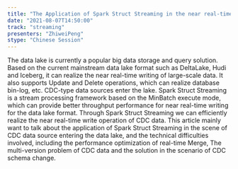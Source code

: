 ```yaml
---
title: "The Application of Spark Struct Streaming in the near real-time data lake scenarios"
date: "2021-08-07T14:50:00" 
track: "streaming"
presenters: "ZhiweiPeng"
stype: "Chinese Session"
---
```

The data lake is currently a popular big data storage and query solution. Based on the current mainstream data lake format such as DeltaLake, Hudi and Iceberg, it can realize the near real-time writing of large-scale data. It also supports Update and Delete operations, which can realize database bin-log, etc. CDC-type data sources enter the lake. Spark Struct Streaming is a stream processing framework based on the MinBatch execute mode, which can provide better throughput performance for near real-time writing for the data lake format. Through Spark Struct Streaming we can efficiently realize the near real-time write operation of CDC data. This article mainly want to talk about the application of Spark Struct Streaming in the scene of CDC data source entering the data lake, and the technical difficulties involved, including the performance optimization of real-time Merge, The multi-version problem of CDC data and the solution in the scenario of CDC schema change.